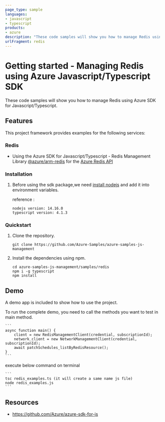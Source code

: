 ```yaml
---
page_type: sample
languages:
- javascript
- typescript
products:
- azure
description: "These code samples will show you how to manage Redis using Azure SDK for Javascript/Typescript."
urlFragment: redis
---
```


# Getting started - Managing Redis using Azure Javascript/Typescript SDK

These code samples will show you how to manage Redis using Azure SDK for Javascript/Typescript.

## Features

This project framework provides examples for the following services:

### Redis
* Using the Azure SDK for Javascript/Typescript - Redis Management Library [@azure/arm-redis](https://www.npmjs.com/package/@azure/arm-redis) for the [Azure Redis API](https://docs.microsoft.com/en-us/rest/api/resources/)


### Installation

1.  Before using the sdk package,we need [install nodejs](https://nodejs.org/en/download/) and add it into environment variables.

    reference :
    
    ```
    nodejs version: 14.16.0
    typescript version: 4.1.3
    ```

### Quickstart

1.  Clone the repository.

    ```
    git clone https://github.com/Azure-Samples/azure-samples-js-management
    ```

2.  Install the dependencies using npm.

    ```
    cd azure-samples-js-management/samples/redis
    npm i -g typescript
    npm install
    ```

## Demo

A demo app is included to show how to use the project.

To run the complete demo, you need to call the methods you want to test in main method. 

    ```
    async function main() {
        client = new RedisManagementClient(credential, subscriptionId);
        network_client = new NetworkManagementClient(credential, subscriptionId);
        await patchSchedules_listByRedisResource();
    }
    ```

execute below command on terminal

    ```
    tsc redis_examples.ts (it will create a same name js file)
    node redis_examples.js
    ```

## Resources

- https://github.com/Azure/azure-sdk-for-js